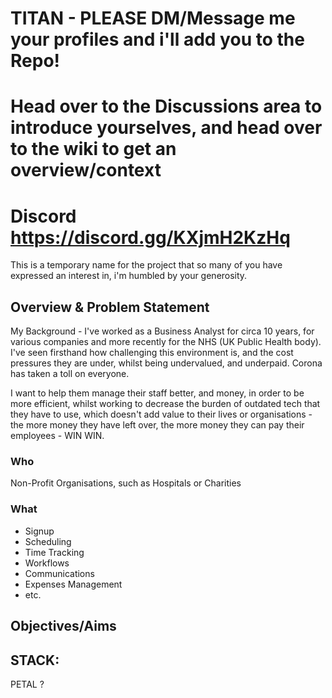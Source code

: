 # TITAN - PLEASE DM/Message me your profiles and i'll add you to the Repo!
# Head over to the Discussions area to introduce yourselves, and head over to the wiki to get an overview/context
# Discord https://discord.gg/KXjmH2KzHq

This is a temporary name for the project that so many of you have expressed an interest in, i'm humbled by your generosity.


## Overview & Problem Statement 

My Background - I've worked as a Business Analyst for circa 10 years, for various companies and more recently for the NHS (UK Public Health body). 
I've seen firsthand how challenging this environment is, and the cost pressures they are under, whilst being undervalued, and underpaid. Corona has taken a toll on everyone. 

I want to help them manage their staff better, and money, in order to be more efficient, whilst working to decrease the burden of outdated tech that they have to use, which doesn't add value to their lives or organisations - the more money they have left over, the more money they can pay their employees - WIN WIN.  

### Who
Non-Profit Organisations, such as Hospitals or Charities

### What 
* Signup 
* Scheduling 
* Time Tracking 
* Workflows
* Communications
* Expenses Management
* etc.

## Objectives/Aims


## STACK:
PETAL ?

## 
